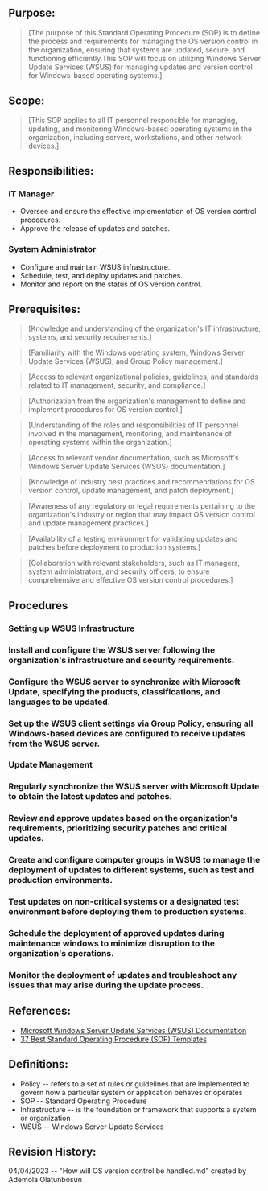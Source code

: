 ## Purpose:
> [The purpose of this Standard Operating Procedure (SOP) is to define the process and requirements for managing the OS version control in the organization, ensuring that systems are updated, secure, and functioning efficiently.This SOP will focus on utilizing Windows Server Update Services (WSUS) for managing updates and version control for Windows-based operating systems.]

## Scope:

> [This SOP applies to all IT personnel responsible for managing, updating, and monitoring Windows-based operating systems in the organization, including servers, workstations, and other network devices.]

## Responsibilities:

### IT Manager
     
- Oversee and ensure the effective implementation of OS version control procedures.
- Approve the release of updates and patches.

### System Administrator

- Configure and maintain WSUS infrastructure.
- Schedule, test, and deploy updates and patches.
- Monitor and report on the status of OS version control.

## Prerequisites:

> [Knowledge and understanding of the organization's IT infrastructure, systems, and security requirements.]

> [Familiarity with the Windows operating system, Windows Server Update Services (WSUS), and Group Policy management.]

> [Access to relevant organizational policies, guidelines, and standards related to IT management, security, and compliance.]

> [Authorization from the organization's management to define and implement procedures for OS version control.]

> [Understanding of the roles and responsibilities of IT personnel involved in the management, monitoring, and maintenance of operating systems within the organization.]

> [Access to relevant vendor documentation, such as Microsoft's Windows Server Update Services (WSUS) documentation.]

> [Knowledge of industry best practices and recommendations for OS version control, update management, and patch deployment.]

> [Awareness of any regulatory or legal requirements pertaining to the organization's industry or region that may impact OS version control and update management practices.]

> [Availability of a testing environment for validating updates and patches before deployment to production systems.]

> [Collaboration with relevant stakeholders, such as IT managers, system administrators, and security officers, to ensure comprehensive and effective OS version control procedures.]

## Procedures

### Setting up WSUS Infrastructure

### Install and configure the WSUS server following the organization's infrastructure and security requirements.

### Configure the WSUS server to synchronize with Microsoft Update, specifying the products, classifications, and languages to be updated.

### Set up the WSUS client settings via Group Policy, ensuring all Windows-based devices are configured to receive updates from the WSUS server.

### Update Management

### Regularly synchronize the WSUS server with Microsoft Update to obtain the latest updates and patches.

### Review and approve updates based on the organization's requirements, prioritizing security patches and critical updates.

### Create and configure computer groups in WSUS to manage the deployment of updates to different systems, such as test and production environments.

### Test updates on non-critical systems or a designated test environment before deploying them to production systems.

### Schedule the deployment of approved updates during maintenance windows to minimize disruption to the organization's operations.

### Monitor the deployment of updates and troubleshoot any issues that may arise during the update process.


## References:

- [Microsoft Windows Server Update Services (WSUS) Documentation](https://docs.microsoft.com/en-us/windows-server/administration/windows-server-update-services/get-started/windows-server-update-services-wsus)
- [37 Best Standard Operating Procedure (SOP) Templates](https://templatelab.com/sop-templates/)

## Definitions:

- Policy -- refers to a set of rules or guidelines that are implemented to govern how a particular system or application behaves or operates
- SOP -- Standard Operating Procedure
- Infrastructure -- is the foundation or framework that supports a system or organization
- WSUS -- Windows Server Update Services

## Revision History:

04/04/2023 -- "How will OS version control be handled.md" created by Ademola Olatunbosun
